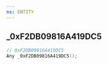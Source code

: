 ```yaml
---
ns: ENTITY
---
```

## _0xF2DB09816A419DC5

```c
// 0xF2DB09816A419DC5
Any _0xF2DB09816A419DC5();
```


